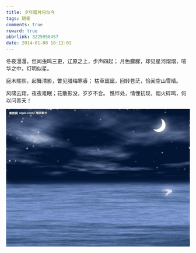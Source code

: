```yaml
---
title: 夕年腊月何似今
tags: 随笔
comments: true
reward: true
abbrlink: 3225958457
date: 2014-01-08 18:12:01
---
```

冬夜漫漫，但闻虫鸣三更，辽原之上，步声四起；
月色朦朦，却见星河熠熠，喧华之中，灯明似星。
<!-- more -->

庭木熙熙，起舞清影，瞥见腊梅寒香；
枯草窳窳，回转苍茫，恰闻空山雪晴。

风啸云翔，夜夜难眠；花散影没，岁岁不合。
憔悴处，情悝初现，烟火碎鸣，何以问青天！

![p1](/assets/img/16d31488102814.jpg)
